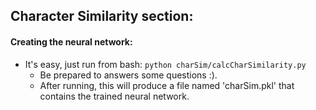 Character Similarity section:
----

#### Creating the neural network:
* It's easy, just run from bash: `python charSim/calcCharSimilarity.py`
  * Be prepared to answers some questions :).
  * After running, this will produce a file named 'charSim.pkl' that contains the trained neural network.
